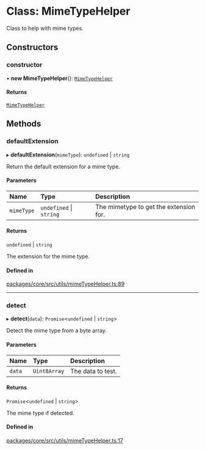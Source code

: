 # Class: MimeTypeHelper

Class to help with mime types.

## Constructors

### constructor

• **new MimeTypeHelper**(): [`MimeTypeHelper`](MimeTypeHelper.md)

#### Returns

[`MimeTypeHelper`](MimeTypeHelper.md)

## Methods

### defaultExtension

▸ **defaultExtension**(`mimeType`): `undefined` \| `string`

Return the default extension for a mime type.

#### Parameters

| Name | Type | Description |
| :------ | :------ | :------ |
| `mimeType` | `undefined` \| `string` | The mimetype to get the extension for. |

#### Returns

`undefined` \| `string`

The extension for the mime type.

#### Defined in

[packages/core/src/utils/mimeTypeHelper.ts:89](https://github.com/gtscio/framework/blob/ed1186b/packages/core/src/utils/mimeTypeHelper.ts#L89)

___

### detect

▸ **detect**(`data`): `Promise`\<`undefined` \| `string`\>

Detect the mime type from a byte array.

#### Parameters

| Name | Type | Description |
| :------ | :------ | :------ |
| `data` | `Uint8Array` | The data to test. |

#### Returns

`Promise`\<`undefined` \| `string`\>

The mime type if detected.

#### Defined in

[packages/core/src/utils/mimeTypeHelper.ts:17](https://github.com/gtscio/framework/blob/ed1186b/packages/core/src/utils/mimeTypeHelper.ts#L17)
